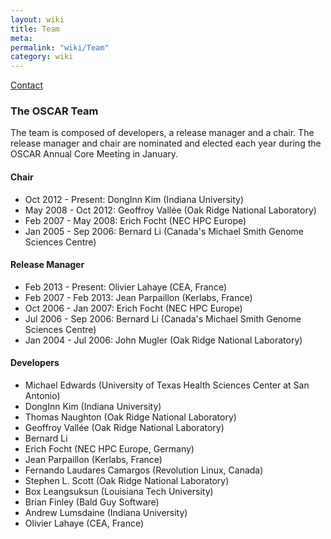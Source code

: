 ```yaml
---
layout: wiki
title: Team
meta: 
permalink: "wiki/Team"
category: wiki
---
```

<!-- Name: Team -->
<!-- Version: 8 -->
<!-- Author: dikim -->
[Contact](Contact)

### The OSCAR Team

The team is composed of developers, a release manager and a chair. The release manager and chair are nominated and elected each year during the OSCAR Annual Core Meeting in January.

#### Chair

 * Oct 2012 - Present: DongInn Kim (Indiana University)
 * May 2008 - Oct 2012: Geoffroy Vallée (Oak Ridge National Laboratory)
 * Feb 2007 - May 2008: Erich Focht (NEC HPC Europe)
 * Jan 2005 - Sep 2006: Bernard Li (Canada's Michael Smith Genome Sciences Centre)

#### Release Manager

 * Feb 2013 - Present: Olivier Lahaye (CEA, France)
 * Feb 2007 - Feb 2013: Jean Parpaillon (Kerlabs, France)
 * Oct 2006 - Jan 2007: Erich Focht (NEC HPC Europe)
 * Jul 2006 - Sep 2006: Bernard Li (Canada's Michael Smith Genome Sciences Centre)
 * Jan 2004 - Jul 2006: John Mugler (Oak Ridge National Laboratory)

#### Developers

 * Michael Edwards (University of Texas Health Sciences Center at San Antonio)
 * DongInn Kim (Indiana University)
 * Thomas Naughton (Oak Ridge National Laboratory)
 * Geoffroy Vallée (Oak Ridge National Laboratory)
 * Bernard Li
 * Erich Focht (NEC HPC Europe, Germany)
 * Jean Parpaillon (Kerlabs, France)
 * Fernando Laudares Camargos (Revolution Linux, Canada)
 * Stephen L. Scott (Oak Ridge National Laboratory)
 * Box Leangsuksun (Louisiana Tech University)
 * Brian Finley (Bald Guy Software)
 * Andrew Lumsdaine (Indiana University)
 * Olivier Lahaye (CEA, France)
